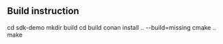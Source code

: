 ## Build instruction

cd sdk-demo
mkdir build
cd build
conan install .. --build=missing
cmake ..
make
